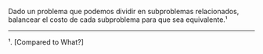 Dado un problema que podemos dividir en subproblemas relacionados, balancear el costo de cada subproblema para que sea equivalente.¹
***
¹. [Compared to What?]